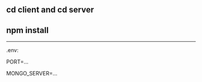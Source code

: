 <h2>cd client and cd server</h2>
<h2>npm install</h2>

---
<p>.env:</p>
<p>PORT=...</p>
<p>MONGO_SERVER=...</p>
